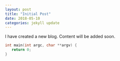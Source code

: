 ```yaml
---
layout: post
title: "Initial Post"
date: 2018-05-10
categories: jekyll update
---
```


I have created a new blog.  Content will be added soon.

```c
int main(int argc, char **argv) {
   return 0;
}
```

